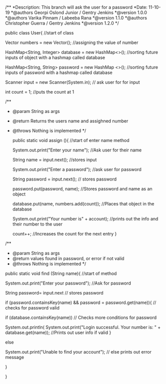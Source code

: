 

/**
*Description: This branch will ask the user for a password
*Date: 11-10-19
*@authors Georpi Oslond Junior / Gentry Jenkins 
*@version 1.0.0
*@authors Varika Pinnam  / Labeeba Rana
*@version 1.1.0
*@authors Christopher Guerra / Gentry Jenkins 
*@version 1.2.0
*/ 

public class User{ //start of class

  Vector <Integer> numbers = new Vector(); //assigning the value of number

  HashMap<String, Integer> database = new HashMap<>(); //sorting future inputs of object with a hashmap called database

  HashMap<String, String> password = new HashMap <>(); //sorting future inputs of password with a hashmap called database

  Scanner input = new Scanner(System.in); // ask user for for input 

  int count = 1; //puts the count at 1

/**
* @param String as args		
* @return Returns the users name and assighned number
* @throws Nothing is implemented
*/

   public static void assign (){ //start of enter name method

   System.out.print("Enter your name"); //Ask user for their name

   String name = input.next(); //stores input

   System.out.print("Enter a password"); //ask user for password

   String password = input.next(); // stores password

   password.put(password, name); //Stores password and name as an object

   database.put(name, numbers.add(count)); //Places that object in the database

   System.out.print("Your number is" + account); //prints out the info and their number to the user

   count++; //Increases the count for the next entry
  }

/**
* @param String as args		
* @return values found in password, or error if not valid
* @throws Nothing is implemented
*/

 public static void find (String name){ //start of method

  System.out.print("Enter your password"); //Ask for password

   String password= input.next // stores password

   if (password.containsKey(name) && password = password.get(name)){ // checks for password valid

   if (database.containsKey(name)) // Checks more conditions for password

   System.out.println(  System.out.print("Login successful. Your number is: " + database.get(name)); //Prints out user info if valid
   }

   else

   System.out.print("Unable to find your account"); // else prints out error message

  }


}
